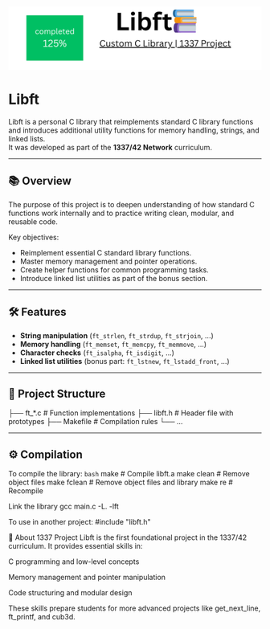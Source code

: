 ![Libft Banner](assets/libft_banner.png)

# Libft

Libft is a personal C library that reimplements standard C library functions and introduces additional utility functions for memory handling, strings, and linked lists.  
It was developed as part of the **1337/42 Network** curriculum.

---
## 📚 Overview
The purpose of this project is to deepen understanding of how standard C functions work internally and to practice writing clean, modular, and reusable code.

Key objectives:
- Reimplement essential C standard library functions.
- Master memory management and pointer operations.
- Create helper functions for common programming tasks.
- Introduce linked list utilities as part of the bonus section.

---

## 🛠 Features
- **String manipulation** (`ft_strlen`, `ft_strdup`, `ft_strjoin`, ...)
- **Memory handling** (`ft_memset`, `ft_memcpy`, `ft_memmove`, ...)
- **Character checks** (`ft_isalpha`, `ft_isdigit`, ...)
- **Linked list utilities** (bonus part: `ft_lstnew`, `ft_lstadd_front`, ...)

---

## 📂 Project Structure
├── ft_*.c # Function implementations
├── libft.h # Header file with prototypes
├── Makefile # Compilation rules
└── ...

---

## ⚙️ Compilation
To compile the library:
```bash```
make        # Compile libft.a
make clean  # Remove object files
make fclean # Remove object files and library
make re     # Recompile

Link the library
gcc main.c -L. -lft

To use in another project:
#include "libft.h"

🏫 About 1337 Project
Libft is the first foundational project in the 1337/42 curriculum.
It provides essential skills in:

C programming and low-level concepts

Memory management and pointer manipulation

Code structuring and modular design

These skills prepare students for more advanced projects like get_next_line, ft_printf, and cub3d.
